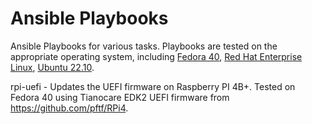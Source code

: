 # Ansible Playbooks

Ansible Playbooks for various tasks. Playbooks are tested on the appropriate operating system, including [Fedora 40](https://getfedora.org), [Red Hat Enterprise Linux](https://redhat.com),
[Ubuntu 22.10](https://ubuntu.com/download/).

rpi-uefi - Updates the UEFI firmware on Raspberry PI 4B+. Tested on Fedora 40 using Tianocare EDK2 UEFI firmware from https://github.com/pftf/RPi4.
